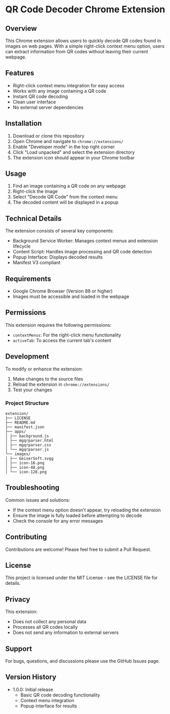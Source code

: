 # QR Code Decoder Chrome Extension

## Overview
This Chrome extension allows users to quickly decode QR codes found in images on web pages. With a simple right-click context menu option, users can extract information from QR codes without leaving their current webpage.

## Features
- Right-click context menu integration for easy access
- Works with any image containing a QR code
- Instant QR code decoding
- Clean user interface
- No external server dependencies

## Installation
1. Download or clone this repository
2. Open Chrome and navigate to `chrome://extensions/`
3. Enable "Developer mode" in the top right corner
4. Click "Load unpacked" and select the extension directory
5. The extension icon should appear in your Chrome toolbar

## Usage
1. Find an image containing a QR code on any webpage
2. Right-click the image
3. Select "Decode QR Code" from the context menu
4. The decoded content will be displayed in a popup

## Technical Details
The extension consists of several key components:
- Background Service Worker: Manages context menus and extension lifecycle
- Content Script: Handles image processing and QR code detection
- Popup Interface: Displays decoded results
- Manifest V3 compliant

## Requirements
- Google Chrome Browser (Version 88 or higher)
- Images must be accessible and loaded in the webpage

## Permissions
This extension requires the following permissions:
- `contextMenus`: For the right-click menu functionality
- `activeTab`: To access the current tab's content

## Development
To modify or enhance the extension:
1. Make changes to the source files
2. Reload the extension in `chrome://extensions/`
3. Test your changes



### Project Structure
```
extension/
├── LICENSE
├── README.md
├── manifest.json
├── apps/
│ ├── background.js
│ ├── mgqrparser.html
│ ├── mgqrparser.css
│ └── mgqrparser.js
└── images/
│ ├── GeiserSoft.svgg
│ ├── icon-16.png
│ ├── icon-48.png
│ └── icon-128.png
```

## Troubleshooting
Common issues and solutions:
- If the context menu option doesn't appear, try reloading the extension
- Ensure the image is fully loaded before attempting to decode
- Check the console for any error messages

## Contributing
Contributions are welcome! Please feel free to submit a Pull Request.

## License
This project is licensed under the MIT License - see the LICENSE file for details.

## Privacy
This extension:
- Does not collect any personal data
- Processes all QR codes locally
- Does not send any information to external servers

## Support
For bugs, questions, and discussions please use the GitHub Issues page.

## Version History
- 1.0.0: Initial release
  - Basic QR code decoding functionality
  - Context menu integration
  - Popup interface for results

